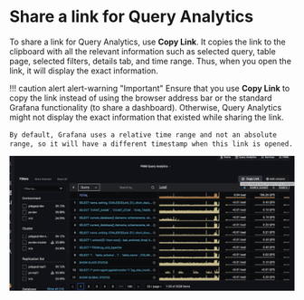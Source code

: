 # Share a link for Query Analytics

To share a link for Query Analytics, use **Copy Link**. It copies the link to the clipboard with all the relevant information such as selected query, table page, selected filters, details tab, and time range. Thus, when you open the link, it will display the exact information.

!!! caution alert alert-warning "Important"
    Ensure that you use **Copy Link** to copy the link instead of using the browser address bar or the standard Grafana functionality (to share a dashboard). Otherwise, Query Analytics might not display the exact information that existed while sharing the link.
    
    By default, Grafana uses a relative time range and not an absolute range, so it will have a different timestamp when this link is opened.


![!image](../../_images/PMM_Query_Analytics_Share_Link.jpg)

[SLOW_QUERY_LOG]: ../setting-up/client/mysql.md#slow-query-log
[PERFORMANCE_SCHEMA]: ../setting-up/client/mysql.md#performance-schema

